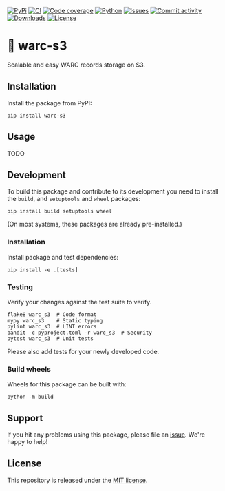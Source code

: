 [![PyPi](https://img.shields.io/pypi/v/warc-s3?style=flat-square)](https://pypi.org/project/warc-s3/)
[![CI](https://img.shields.io/github/actions/workflow/status/janheinrichmerker/warc-s3/ci.yml?branch=main&style=flat-square)](https://github.com/janheinrichmerker/warc-s3/actions/workflows/ci.yml)
[![Code coverage](https://img.shields.io/codecov/c/github/janheinrichmerker/warc-s3?style=flat-square)](https://codecov.io/github/janheinrichmerker/warc-s3/)
[![Python](https://img.shields.io/pypi/pyversions/warc-s3?style=flat-square)](https://pypi.org/project/warc-s3/)
[![Issues](https://img.shields.io/github/issues/janheinrichmerker/warc-s3?style=flat-square)](https://github.com/janheinrichmerker/warc-s3/issues)
[![Commit activity](https://img.shields.io/github/commit-activity/m/janheinrichmerker/warc-s3?style=flat-square)](https://github.com/janheinrichmerker/warc-s3/commits)
[![Downloads](https://img.shields.io/pypi/dm/warc-s3?style=flat-square)](https://pypi.org/project/warc-s3/)
[![License](https://img.shields.io/github/license/janheinrichmerker/warc-s3?style=flat-square)](LICENSE)

# 💾 warc-s3

Scalable and easy WARC records storage on S3.

## Installation
Install the package from PyPI:

```shell
pip install warc-s3
```

## Usage

TODO

## Development

To build this package and contribute to its development you need to install the `build`, and `setuptools` and `wheel` packages:

```shell
pip install build setuptools wheel
```

(On most systems, these packages are already pre-installed.)

### Installation

Install package and test dependencies:

```shell
pip install -e .[tests]
```

### Testing

Verify your changes against the test suite to verify.

```shell
flake8 warc_s3  # Code format
mypy warc_s3    # Static typing
pylint warc_s3  # LINT errors
bandit -c pyproject.toml -r warc_s3  # Security
pytest warc_s3  # Unit tests
```

Please also add tests for your newly developed code.

### Build wheels

Wheels for this package can be built with:

```shell
python -m build
```

## Support

If you hit any problems using this package, please file an [issue](https://github.com/janheinrichmerker/warc-s3/issues/new).
We're happy to help!

## License

This repository is released under the [MIT license](LICENSE).
